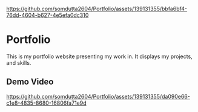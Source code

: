 
https://github.com/somdutta2604/Portfolio/assets/139131355/bbfa6bf4-76dd-4604-b627-4e5efa0dc310

# Portfolio


This is my portfolio website presenting my work in. It displays my projects, and skills.


## Demo Video

https://github.com/somdutta2604/Portfolio/assets/139131355/da090e66-c1e8-4835-8680-16806fa71e9d

